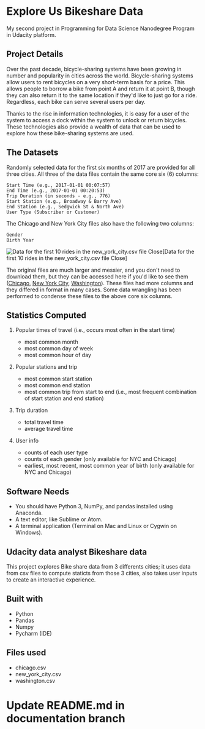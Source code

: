 # Explore Us Bikeshare Data
My second project in Programming for Data Science Nanodegree Program in Udacity platform.

## Project Details
Over the past decade, bicycle-sharing systems have been growing in number and popularity in cities across the world. Bicycle-sharing systems allow users to rent bicycles on a very short-term basis for a price. This allows people to borrow a bike from point A and return it at point B, though they can also return it to the same location if they'd like to just go for a ride. Regardless, each bike can serve several users per day.

Thanks to the rise in information technologies, it is easy for a user of the system to access a dock within the system to unlock or return bicycles. These technologies also provide a wealth of data that can be used to explore how these bike-sharing systems are used.

## The Datasets
Randomly selected data for the first six months of 2017 are provided for all three cities. All three of the data files contain the same core six (6) columns:

    Start Time (e.g., 2017-01-01 00:07:57)
    End Time (e.g., 2017-01-01 00:20:53)
    Trip Duration (in seconds - e.g., 776)
    Start Station (e.g., Broadway & Barry Ave)
    End Station (e.g., Sedgwick St & North Ave)
    User Type (Subscriber or Customer)

The Chicago and New York City files also have the following two columns:

    Gender
    Birth Year
![Data for the first 10 rides in the new_york_city.csv file
Close](https://video.udacity-data.com/topher/2018/March/5aa771dc_nyc-data/nyc-data.png)[Data for the first 10 rides in the new_york_city.csv file
Close]

The original files are much larger and messier, and you don't need to download them, but they can be accessed here if you'd like to see them ([Chicago](https://www.divvybikes.com/system-data), [New York City](https://www.citibikenyc.com/system-data), [Washington](https://www.capitalbikeshare.com/system-data)). These files had more columns and they differed in format in many cases. Some data wrangling has been performed to condense these files to the above core six columns.

## Statistics Computed

1. Popular times of travel (i.e., occurs most often in the start time)

   - most common month
   - most common day of week
   - most common hour of day

2. Popular stations and trip

   - most common start station
   - most common end station
   - most common trip from start to end (i.e., most frequent combination of start station and end station)

3. Trip duration

   - total travel time
   - average travel time

4. User info

   - counts of each user type
   - counts of each gender (only available for NYC and Chicago)
   - earliest, most recent, most common year of birth (only available for NYC and Chicago)




## Software Needs
- You should have Python 3, NumPy, and pandas installed using Anaconda.
- A text editor, like Sublime or Atom.
- A terminal application (Terminal on Mac and Linux or Cygwin on Windows).


## Udacity data analyst Bikeshare data
This project explores Bike share data from 3 differents cities; it uses data from csv files to compute staticts from those 3 cities, also takes user inputs to create an interactive experience.

## Built with
- Python
- Pandas
- Numpy
- Pycharm (IDE)

## Files used
- chicago.csv
- new_york_city.csv
- washington.csv

# Update README.md in documentation branch
